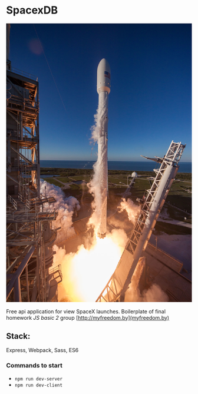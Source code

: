 # SpacexDB
![Image](READMEimg.jpg)

Free api application for view SpaceX launches. Boilerplate of final homework
_JS basic 2_ group [http://myfreedom.by](myfreedom.by)

## Stack: 
Express, Webpack, Sass, ES6

### Commands to start

* `npm run dev-server`
* `npm run dev-client`

